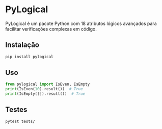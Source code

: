 # PyLogical

PyLogical é um pacote Python com 18 atributos lógicos avançados para facilitar verificações complexas em código.

## Instalação
```bash
pip install pylogical
```

## Uso
```python
from pylogical import IsEven, IsEmpty
print(IsEven(10).result())  # True
print(IsEmpty([]).result())  # True
```

## Testes
```bash
pytest tests/
```
